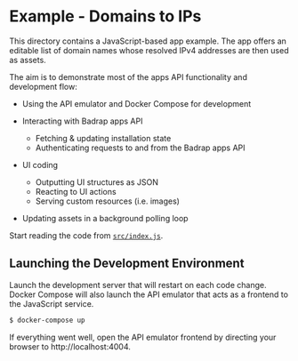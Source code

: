 # Example - Domains to IPs

This directory contains a JavaScript-based app example. The app offers an editable list of domain names whose resolved IPv4 addresses are then used as assets.

The aim is to demonstrate most of the apps API functionality and development flow:

- Using the API emulator and Docker Compose for development

- Interacting with Badrap apps API

  - Fetching & updating installation state
  - Authenticating requests to and from the Badrap apps API

- UI coding

  - Outputting UI structures as JSON
  - Reacting to UI actions
  - Serving custom resources (i.e. images)

- Updating assets in a background polling loop

Start reading the code from [`src/index.js`](src/index.js).

## Launching the Development Environment

Launch the development server that will restart on each code change. Docker Compose will also launch the API emulator that acts as a frontend to the JavaScript service.

```sh
$ docker-compose up
```

If everything went well, open the API emulator frontend by directing your browser to http://localhost:4004.

